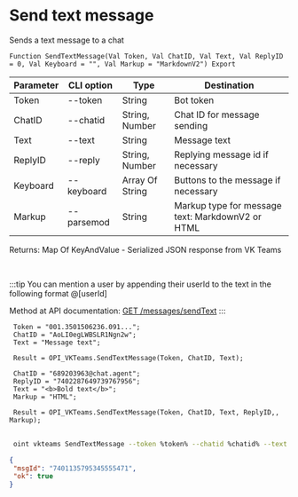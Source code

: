 ﻿---
sidebar_position: 1
---

# Send text message
 Sends a text message to a chat



`Function SendTextMessage(Val Token, Val ChatID, Val Text, Val ReplyID = 0, Val Keyboard = "", Val Markup = "MarkdownV2") Export`

 | Parameter | CLI option | Type | Destination |
 |-|-|-|-|
 | Token | --token | String | Bot token |
 | ChatID | --chatid | String, Number | Chat ID for message sending |
 | Text | --text | String | Message text |
 | ReplyID | --reply | String, Number | Replying message id if necessary |
 | Keyboard | --keyboard | Array Of String | Buttons to the message if necessary |
 | Markup | --parsemod | String | Markup type for message text: MarkdownV2 or HTML |

 
 Returns: Map Of KeyAndValue - Serialized JSON response from VK Teams

<br/>

:::tip
You can mention a user by appending their userId to the text in the following format @[userId]

 Method at API documentation: [GET /messages/sendText](https://teams.vk.com/botapi/#/messages/get_messages_sendText)
:::
<br/>


```bsl title="Code example"
 Token = "001.3501506236.091...";
 ChatID = "AoLI0egLWBSLR1Ngn2w";
 Text = "Message text";
 
 Result = OPI_VKTeams.SendTextMessage(Token, ChatID, Text);
 
 ChatID = "689203963@chat.agent";
 ReplyID = "7402287649739767956";
 Text = "<b>Bold text</b>";
 Markup = "HTML";
 
 Result = OPI_VKTeams.SendTextMessage(Token, ChatID, Text, ReplyID,, Markup);
```
	


```sh title="CLI command example"
 
 oint vkteams SendTextMessage --token %token% --chatid %chatid% --text %text% --reply %reply% --keyboard %keyboard% --parsemod %parsemod%

```

```json title="Result"
{
 "msgId": "7401135795345555471",
 "ok": true
}
```
